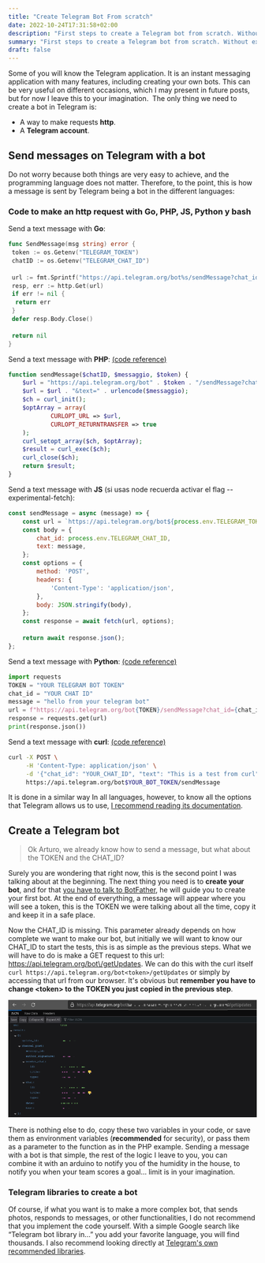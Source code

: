 ```yaml
---
title: "Create Telegram Bot From scratch"
date: 2022-10-24T17:31:58+02:00
description: "First steps to create a Telegram bot from scratch. Without external dependencies."
summary: "First steps to create a Telegram bot from scratch. Without external dependencies."
draft: false
---
```


Some of you will know the Telegram application. It is an instant messaging application with many features, including creating your own bots. This can be very useful on different occasions, which I may present in future posts, but for now I leave this to your imagination.
‌
The only thing we need to create a bot in Telegram is:

- A way to make requests **http**.
- A **Telegram account**.

## Send messages on Telegram with a bot

Do not worry because both things are very easy to achieve, and the programming language does not matter. Therefore, to the point, this is how a message is sent by Telegram being a bot in the different languages:

### Code to make an http request with Go, PHP, JS, Python y bash

Send a text message with **Go**:

```go
func SendMessage(msg string) error {
 token := os.Getenv("TELEGRAM_TOKEN")
 chatID := os.Getenv("TELEGRAM_CHAT_ID")

 url := fmt.Sprintf("https://api.telegram.org/bot%s/sendMessage?chat_id=%s&text=%s", token, chatID, msg)
 resp, err := http.Get(url)
 if err != nil {
  return err
 }
 defer resp.Body.Close()

 return nil
}
```

Send a text message with **PHP**: [(code reference)](https://stackoverflow.com/a/32875341)

```php
function sendMessage($chatID, $messaggio, $token) {
    $url = "https://api.telegram.org/bot" . $token . "/sendMessage?chat_id=" . $chatID;
    $url = $url . "&text=" . urlencode($messaggio);
    $ch = curl_init();
    $optArray = array(
            CURLOPT_URL => $url,
            CURLOPT_RETURNTRANSFER => true
    );
    curl_setopt_array($ch, $optArray);
    $result = curl_exec($ch);
    curl_close($ch);
    return $result;
}
```

Send a text message with **JS** (si usas node recuerda activar el flag --experimental-fetch):

```javascript
const sendMessage = async (message) => {
    const url = `https://api.telegram.org/bot${process.env.TELEGRAM_TOKEN}/sendMessage`;
    const body = {
        chat_id: process.env.TELEGRAM_CHAT_ID,
        text: message,
    };
    const options = {
        method: 'POST',
        headers: {
            'Content-Type': 'application/json',
        },
        body: JSON.stringify(body),
    };
    const response = await fetch(url, options);

    return await response.json();
};
```

Send a text message with **Python**: [(code reference)](https://medium.com/codex/using-python-to-send-telegram-messages-in-3-simple-steps-419a8b5e5e2)

```python
import requests
TOKEN = "YOUR TELEGRAM BOT TOKEN"
chat_id = "YOUR CHAT ID"
message = "hello from your telegram bot"
url = f"https://api.telegram.org/bot{TOKEN}/sendMessage?chat_id={chat_id}&text={message}"
response = requests.get(url)
print(response.json())
```

Send a text message with **curl**: [(code reference)](https://gist.github.com/dideler/85de4d64f66c1966788c1b2304b9caf1)

```bash
curl -X POST \
     -H 'Content-Type: application/json' \
     -d '{"chat_id": "YOUR_CHAT_ID", "text": "This is a test from curl"}' \
     https://api.telegram.org/bot$YOUR_BOT_TOKEN/sendMessage
```

It is done in a similar way In all languages, however, to know all the options that Telegram allows us to use, [I recommend reading its documentation](https://core.telegram.org/bots/api#sendmessage).

## Create a Telegram bot

> Ok Arturo, we already know how to send a message, but what about the TOKEN and the CHAT_ID?

Surely you are wondering that right now, this is the second point I was talking about at the beginning. The next thing you need is to **create your bot**, and for that [you have to talk to BotFather](https://t.me/BotFather), he will guide you to create your first bot. At the end of everything, a message will appear where you will see a token, this is the TOKEN we were talking about all the time, copy it and keep it in a safe place.

Now the CHAT\_ID is missing. This parameter already depends on how complete we want to make our bot, but initially we will want to know our CHAT\_ID to start the tests, this is as simple as the previous steps. What we will have to do is make a GET request to this url: [https://api.telegram.org/bot\<token>/getUpdates](https://api.telegram.org/bot%3Ctoken%3E/getUpdates). We can do this with the curl itself `curl https://api.telegram.org/bot<token>/getUpdates` or simply by accessing that url from our browser. It's obvious but **remember you have to change \<token> to the TOKEN you just copied in the previous step**.

![Get the ChatID](https://github.com/arturo-source/check-webpage-change/blob/main/images/get-chatid.png?raw=true)

There is nothing else to do, copy these two variables in your code, or save them as environment variables (**recommended** for security), or pass them as a parameter to the function as in the PHP example. Sending a message with a bot is that simple, the rest of the logic I leave to you, you can combine it with an arduino to notify you of the humidity in the house, to notify you when your team scores a goal... limit is in your imagination.

### Telegram libraries to create a bot

Of course, if what you want is to make a more complex bot, that sends photos, responds to messages, or other functionalities, I do not recommend that you implement the code yourself. With a simple Google search like “Telegram bot library in…” you add your favorite language, you will find thousands. I also recommend looking directly at [Telegram's own recommended libraries](https://core.telegram.org/bots/samples).
